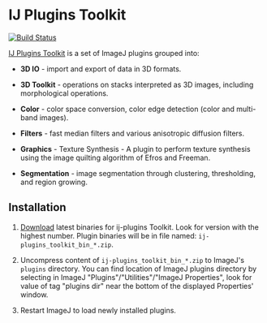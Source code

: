 IJ Plugins Toolkit
==================

[![Build Status](https://travis-ci.org/ij-plugins/ijp-toolkit.svg?branch=master)](https://travis-ci.org/ij-plugins/ijp-toolkit)

[IJ Plugins Toolkit](http://ij-plugins.sourceforge.net/plugins/toolkit.html)
is a set of ImageJ plugins grouped into:

* **3D IO** - import and export of data in 3D formats.

* **3D Toolkit** - operations on stacks interpreted as 3D images, including
  morphological operations.

* **Color** - color space conversion, color edge detection (color and
  multi-band images).

* **Filters** - fast median filters and various anisotropic diffusion filters.

* **Graphics** - Texture Synthesis - A plugin to perform texture synthesis
  using the image quilting algorithm of Efros and Freeman.

* **Segmentation** - image segmentation through clustering, thresholding, and
  region growing.


Installation
------------

1. [Download](https://sourceforge.net/projects/ij-plugins/files/ij-plugins_toolkit/)
   latest binaries for ij-plugins Toolkit. Look for version with the highest number.
   Plugin binaries will be in file named: `ij-plugins_toolkit_bin_*.zip`.

2. Uncompress content of `ij-plugins_toolkit_bin_*.zip` to ImageJ's `plugins` directory.
   You can find location of ImageJ plugins directory by selecting in ImageJ
   "Plugins"/"Utilities"/"ImageJ Properties", look for value of tag "plugins dir"
   near the bottom of the displayed Properties' window.

3. Restart ImageJ to load newly installed plugins.
